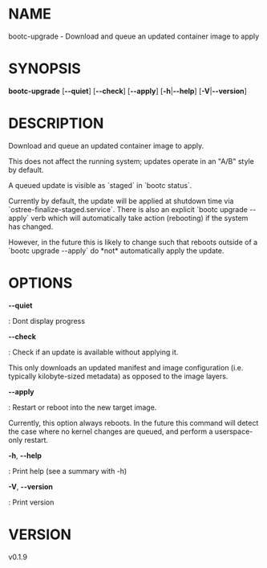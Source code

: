 # NAME

bootc-upgrade - Download and queue an updated container image to apply

# SYNOPSIS

**bootc-upgrade** \[**\--quiet**\] \[**\--check**\] \[**\--apply**\]
\[**-h**\|**\--help**\] \[**-V**\|**\--version**\]

# DESCRIPTION

Download and queue an updated container image to apply.

This does not affect the running system; updates operate in an \"A/B\"
style by default.

A queued update is visible as \`staged\` in \`bootc status\`.

Currently by default, the update will be applied at shutdown time via
\`ostree-finalize-staged.service\`. There is also an explicit \`bootc
upgrade \--apply\` verb which will automatically take action (rebooting)
if the system has changed.

However, in the future this is likely to change such that reboots
outside of a \`bootc upgrade \--apply\` do \*not\* automatically apply
the update.

# OPTIONS

**\--quiet**

:   Dont display progress

**\--check**

:   Check if an update is available without applying it.

This only downloads an updated manifest and image configuration (i.e.
typically kilobyte-sized metadata) as opposed to the image layers.

**\--apply**

:   Restart or reboot into the new target image.

Currently, this option always reboots. In the future this command will
detect the case where no kernel changes are queued, and perform a
userspace-only restart.

**-h**, **\--help**

:   Print help (see a summary with -h)

**-V**, **\--version**

:   Print version

# VERSION

v0.1.9
